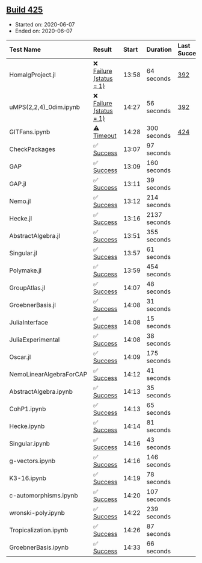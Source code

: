 ## [Build 425](https://oscarci.mathematik.uni-kl.de/job/oscar-julia-1.4/425/)

* Started on: 2020-06-07
* Ended on: 2020-06-07

| Test Name    | Result | Start | Duration | Last Success | First Failure |
|:-------------|:-------|:------|:---------|:-------------|:--------------|
| HomalgProject.jl | ❌ [Failure (status = 1)](https://oscarci.mathematik.uni-kl.de/job/oscar-julia-1.4/425/artifact/logs/build-425/HomalgProject.jl.log) | 13:58 | 64 seconds | [392](https://oscarci.mathematik.uni-kl.de/job/oscar-julia-1.4/392/) | [393](https://oscarci.mathematik.uni-kl.de/job/oscar-julia-1.4/393/) |
| uMPS(2,2,4)_0dim.ipynb | ❌ [Failure (status = 1)](https://oscarci.mathematik.uni-kl.de/job/oscar-julia-1.4/425/artifact/logs/build-425/uMPS-2-2-4-_0dim.ipynb.log) | 14:27 | 56 seconds | [392](https://oscarci.mathematik.uni-kl.de/job/oscar-julia-1.4/392/) | [393](https://oscarci.mathematik.uni-kl.de/job/oscar-julia-1.4/393/) |
| GITFans.ipynb | ⚠ [Timeout](https://oscarci.mathematik.uni-kl.de/job/oscar-julia-1.4/425/artifact/logs/build-425/GITFans.ipynb.log) | 14:28 | 300 seconds | [424](https://oscarci.mathematik.uni-kl.de/job/oscar-julia-1.4/424/) | [425](https://oscarci.mathematik.uni-kl.de/job/oscar-julia-1.4/425/) |
| CheckPackages | ✅ [Success](https://oscarci.mathematik.uni-kl.de/job/oscar-julia-1.4/425/artifact/logs/build-425/CheckPackages.log) | 13:07 | 97 seconds |  |  |
| GAP | ✅ [Success](https://oscarci.mathematik.uni-kl.de/job/oscar-julia-1.4/425/artifact/logs/build-425/GAP.log) | 13:09 | 160 seconds |  |  |
| GAP.jl | ✅ [Success](https://oscarci.mathematik.uni-kl.de/job/oscar-julia-1.4/425/artifact/logs/build-425/GAP.jl.log) | 13:11 | 39 seconds |  |  |
| Nemo.jl | ✅ [Success](https://oscarci.mathematik.uni-kl.de/job/oscar-julia-1.4/425/artifact/logs/build-425/Nemo.jl.log) | 13:12 | 214 seconds |  |  |
| Hecke.jl | ✅ [Success](https://oscarci.mathematik.uni-kl.de/job/oscar-julia-1.4/425/artifact/logs/build-425/Hecke.jl.log) | 13:16 | 2137 seconds |  |  |
| AbstractAlgebra.jl | ✅ [Success](https://oscarci.mathematik.uni-kl.de/job/oscar-julia-1.4/425/artifact/logs/build-425/AbstractAlgebra.jl.log) | 13:51 | 355 seconds |  |  |
| Singular.jl | ✅ [Success](https://oscarci.mathematik.uni-kl.de/job/oscar-julia-1.4/425/artifact/logs/build-425/Singular.jl.log) | 13:57 | 61 seconds |  |  |
| Polymake.jl | ✅ [Success](https://oscarci.mathematik.uni-kl.de/job/oscar-julia-1.4/425/artifact/logs/build-425/Polymake.jl.log) | 13:59 | 454 seconds |  |  |
| GroupAtlas.jl | ✅ [Success](https://oscarci.mathematik.uni-kl.de/job/oscar-julia-1.4/425/artifact/logs/build-425/GroupAtlas.jl.log) | 14:07 | 48 seconds |  |  |
| GroebnerBasis.jl | ✅ [Success](https://oscarci.mathematik.uni-kl.de/job/oscar-julia-1.4/425/artifact/logs/build-425/GroebnerBasis.jl.log) | 14:08 | 31 seconds |  |  |
| JuliaInterface | ✅ [Success](https://oscarci.mathematik.uni-kl.de/job/oscar-julia-1.4/425/artifact/logs/build-425/JuliaInterface.log) | 14:08 | 15 seconds |  |  |
| JuliaExperimental | ✅ [Success](https://oscarci.mathematik.uni-kl.de/job/oscar-julia-1.4/425/artifact/logs/build-425/JuliaExperimental.log) | 14:08 | 38 seconds |  |  |
| Oscar.jl | ✅ [Success](https://oscarci.mathematik.uni-kl.de/job/oscar-julia-1.4/425/artifact/logs/build-425/Oscar.jl.log) | 14:09 | 175 seconds |  |  |
| NemoLinearAlgebraForCAP | ✅ [Success](https://oscarci.mathematik.uni-kl.de/job/oscar-julia-1.4/425/artifact/logs/build-425/NemoLinearAlgebraForCAP.log) | 14:12 | 41 seconds |  |  |
| AbstractAlgebra.ipynb | ✅ [Success](https://oscarci.mathematik.uni-kl.de/job/oscar-julia-1.4/425/artifact/logs/build-425/AbstractAlgebra.ipynb.log) | 14:13 | 35 seconds |  |  |
| CohP1.ipynb | ✅ [Success](https://oscarci.mathematik.uni-kl.de/job/oscar-julia-1.4/425/artifact/logs/build-425/CohP1.ipynb.log) | 14:13 | 65 seconds |  |  |
| Hecke.ipynb | ✅ [Success](https://oscarci.mathematik.uni-kl.de/job/oscar-julia-1.4/425/artifact/logs/build-425/Hecke.ipynb.log) | 14:14 | 81 seconds |  |  |
| Singular.ipynb | ✅ [Success](https://oscarci.mathematik.uni-kl.de/job/oscar-julia-1.4/425/artifact/logs/build-425/Singular.ipynb.log) | 14:16 | 43 seconds |  |  |
| g-vectors.ipynb | ✅ [Success](https://oscarci.mathematik.uni-kl.de/job/oscar-julia-1.4/425/artifact/logs/build-425/g-vectors.ipynb.log) | 14:16 | 146 seconds |  |  |
| K3-16.ipynb | ✅ [Success](https://oscarci.mathematik.uni-kl.de/job/oscar-julia-1.4/425/artifact/logs/build-425/K3-16.ipynb.log) | 14:19 | 78 seconds |  |  |
| c-automorphisms.ipynb | ✅ [Success](https://oscarci.mathematik.uni-kl.de/job/oscar-julia-1.4/425/artifact/logs/build-425/c-automorphisms.ipynb.log) | 14:20 | 107 seconds |  |  |
| wronski-poly.ipynb | ✅ [Success](https://oscarci.mathematik.uni-kl.de/job/oscar-julia-1.4/425/artifact/logs/build-425/wronski-poly.ipynb.log) | 14:22 | 239 seconds |  |  |
| Tropicalization.ipynb | ✅ [Success](https://oscarci.mathematik.uni-kl.de/job/oscar-julia-1.4/425/artifact/logs/build-425/Tropicalization.ipynb.log) | 14:26 | 87 seconds |  |  |
| GroebnerBasis.ipynb | ✅ [Success](https://oscarci.mathematik.uni-kl.de/job/oscar-julia-1.4/425/artifact/logs/build-425/GroebnerBasis.ipynb.log) | 14:33 | 66 seconds |  |  |
